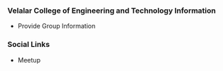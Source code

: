 ### Velalar College of Engineering and Technology Information
* Provide Group Information

### Social Links
* Meetup

